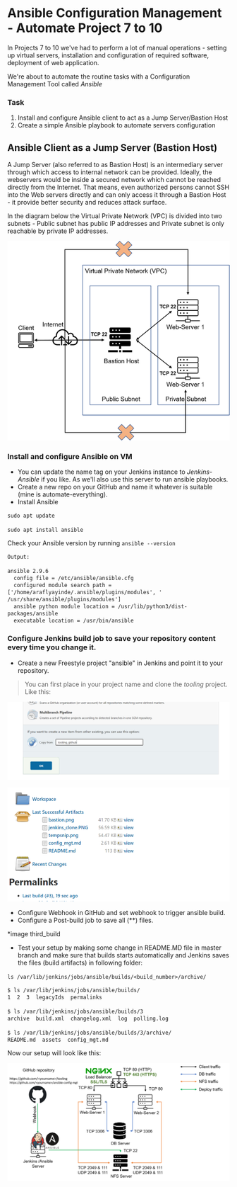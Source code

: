 # Ansible Configuration Management - Automate Project 7 to 10

In Projects 7 to 10 we've had to perform a lot of manual operations - setting up virtual servers, installation and configuration of required software, deployment of  web application.

We're about to automate the routine tasks with a Configuration Management Tool called *Ansible*

### Task
1. Install and configure Ansible client to act as a Jump Server/Bastion Host
2. Create a simple Ansible playbook to automate servers configuration

## Ansible Client as a Jump Server (Bastion Host)

A Jump Server (also referred to as Bastion Host) is an intermediary server through which access to internal network can be provided. Ideally, the webservers would be inside a secured network which cannot be reached directly from the Internet. That means, even authorized persons cannot SSH into the Web servers directly and can only access it through a Bastion Host - it provide better security and reduces attack surface.

In the diagram below the Virtual Private Network (VPC) is divided into two subnets - Public subnet has public IP addresses and Private subnet is only reachable by private IP addresses.

![](https://github.com/Arafly/automate-everything/blob/master/assets/bastion.png)

### Install and configure Ansible on VM
- You can update the name tag on your Jenkins instance to *Jenkins-Ansible* if you like. As we'll also use this server to run ansible playbooks.
- Create a new repo on your GitHub and name it whatever is suitable (mine is automate-everything).
- Install Ansible
  
```
sudo apt update

sudo apt install ansible
```

Check your Ansible version by running 
`ansible --version`

```
Output:

ansible 2.9.6
  config file = /etc/ansible/ansible.cfg
  configured module search path = ['/home/araflyayinde/.ansible/plugins/modules', '
/usr/share/ansible/plugins/modules']
  ansible python module location = /usr/lib/python3/dist-packages/ansible
  executable location = /usr/bin/ansible
```

### Configure Jenkins build job to save your repository content every time you change it. 

- Create a new Freestyle project "ansible" in Jenkins and point it to your repository.

> You can first place in your project name and clone the *tooling* project. Like this:

![](https://github.com/Arafly/automate-everything/blob/master/assets/jenkins_clone.PNG)

![](https://github.com/Arafly/automate-everything/blob/master/assets/third_build.PNG)

- Configure Webhook in GitHub and set webhook to trigger ansible build.
- Configure a Post-build job to save all (**) files.

*image third_build

- Test your setup by making some change in README.MD file in master branch and make sure that builds starts automatically and Jenkins saves the files (build artifacts) in following folder:
  
`ls /var/lib/jenkins/jobs/ansible/builds/<build_number>/archive/`

```
$ ls /var/lib/jenkins/jobs/ansible/builds/
1  2  3  legacyIds  permalinks

$ ls /var/lib/jenkins/jobs/ansible/builds/3
archive  build.xml  changelog.xml  log  polling.log

$ ls /var/lib/jenkins/jobs/ansible/builds/3/archive/
README.md  assets  config_mgt.md
```

Now our setup will look like this:

![](https://github.com/Arafly/automate-everything/blob/master/assets/jenkins_ansible.png)